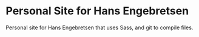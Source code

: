 Personal Site for Hans Engebretsen
================

Personal site for Hans Engebretsen that uses Sass, and git to compile files.